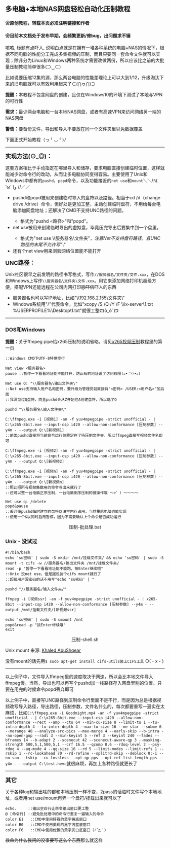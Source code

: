 ## 多电脑+本地NAS网盘轻松自动化压制教程
#### ❀原创教程，转载本页必须注明链接和作者
#### ❀目前本文档处于发布早期，会频繁更新/修bug，出问题求不锤

咳咳, 标题有点吓人, 说明白点就是在拥有一堆各种系统的电脑+NAS的情况下，根据不同电脑的性能分工完成多集视频的压制，而且只要同一套命令文件就可以实现；除非分为Linux和Windows两种系统才需要改做两份，所以应该比之前的大批量压制教程简单很多(⊃‿⊂)

比如说要压缩12集的源，那么两台电脑的性能差理论上可以大到1/12，升级淘汰下来的旧电脑就可以有效利用起来了⊂(⋂ヮ⋂)⊃

<b>提醒：</b>本教程不包含网盘的创建，且仅在Windows10的环境下测试了本地与VPN的可行性

<b>需求：</b>最少两台电脑和一台本地NAS网盘，或者有高速VPN来访问网络另一端的NAS网盘

<b>警告：</b>要备份文件，导出和导入不要放在同一个文件夹里以免数据覆盖

下面正式开始教程（っ╹◡╹)ﾉ

-----

<font size=4><b>实现方法(⊙_◎)：</b></font>

这套方案相比于手动指定在哪里导入和储存，要求电脑直接创建临时位置，这样就能减少对命令行的改动，从而让多电脑协同变得容易。主要使用了Unix和Windows中都有的`pushd`，`popd`命令，以及功能接近的`net use`和`mount`＼＼\\٩( 'ω' )و //／／
<ul>
    <li>pushd和popd被用来创建临时导入的盘符以及路径。相当于cd /d（change drive /drive）命令，但好处是更加工整，主动创建临时盘符，不用给每台电脑添加网盘地址；还解决了CMD不支持UNC路径的问题。</li><ul>
        <li>格式为"pushd <路径>"和"popd"。</li></ul>
    <li>net use被用来创建临时导出的虚拟盘，毕竟压完导出后要集中到一个盘里。</li><ul>
        <li>格式为"net use \\服务器名\文件夹"，<i>注意Net不支持盘符路径，且UNC路径的末尾不允许写"\"</i></li></ul>
    <li>还有个net view用来测验网络位置能不能打开</li>
</ul>

<font size=4><b>UNC路径：</b></font>

Unix社区很早之前发明的路径书写格式，写作`//服务器名/文件夹/文件.xxx`，在DOS和Windows上写作`\\服务器名\文件夹\文件.xxx`。用它来添加网络打印机超级方便，搭配VPN还能远程在公司内网打印~~恐吓信~~吓人的东西
<ul>
    <li>服务器名也可以写IP地址，比如"\\192.168.2.155\文件夹\"</li>
    <li>Windows系统用"/"代表命令，比如"xcopy /S /Q /Y /F \\ix-server\1.txt %USERPROFILE%\Desktop\1.txt"就很工整ᕦ(ò_óˇ)ᕤ</li>
</ul>

-----

### DOS和Windows

<b>提醒：</b>关于ffmpeg pipe给x265压制的说明省略，请见[x265视频压制][1]教程里的第一页
    
    ::Windows CMD下UTF-8特供空行
    
    Net view <服务器名>
    pause ::暂停一下看看地址能不能打开，防止有的地址设了访问权限(๑•ૅㅁ•๑)

    Net use Q: "\\服务器名\输出文件夹\"
    ::Net use支持输入用户名和密码，要升级为管理员就直接将"<密码> /USER:<用户名>"加后面
    ::我没见过Q盘符，而且pushd会从Z开始往A创建盘符，所以选了Q

    pushd "\\服务器名\输入文件夹\"

    C:\ffmpeg.exe -i [视频1] -an -f yuv4mpegpipe -strict unofficial - | C:\x265-8bit.exe --input-csp i420 --allow-non-conformance [压制参数] --y4m - --output Q:\[新视频1]
    ::前面pushd直接将当前命令运行位置定在了待压制文件夹，所以ffmpeg直接写视频文件名即可

    C:\ffmpeg.exe -i [视频2] -an -f yuv4mpegpipe -strict unofficial - | C:\x265-8bit.exe --input-csp i420 --allow-non-conformance [压制参数] --y4m - --output Q:\[新视频2]

    C:\ffmpeg.exe -i [视频n] -an -f yuv4mpegpipe -strict unofficial - | C:\x265-8bit.exe --input-csp i420 --allow-non-conformance [压制参数] --y4m - --output Q:\[新视频n]
    ::照此把所有视频集数用的命令写出来就行了
    ::还可以整一台电脑正序压制，一台电脑倒序压制的骚操作哦 ～>゜）～～～～

    Net use q: /delete
    popd&pause
    ::丢弃掉pushd临时建立的盘符以清空内存占用，当然重启电脑也能实现
    ::使用一个&以同时启用暂停，因为不需要确认上个命令是否成功运行


<p align="center">压制-批处理.bat</p>

### Unix - 没试过

    #!/bin/bash
    echo 'su密码' | sudo -S mkdir /mnt/挂载文件夹/ && echo 'su密码' | sudo -S mount -t cifs -w //服务器名/输出文件夹 /mnt/挂载文件夹/
    read -p "暂停一下看看地址能不能跑，按Enter继续哦"
    ::Unix 没net use，但是据说装个cifs mount就行了
    ::超级用户没密码的话不用写"echo 'su密码' | "

    pushd "//服务器名/输入文件夹/"

    ffmpeg -i [视频ssr] -an -f yuv4mpegpipe -strict unofficial - | x265-8bit --input-csp i420 --allow-non-conformance [压制参数] --y4m - --output /mnt/挂载文件夹/[新视频ssr]

    echo 'su密码' | sudo -S umount /mnt
    popd&read -p "按Enter继续哦"
    exit


<p align="center">压制-shell.sh</p>

Unix mount 来源: [Khaled AbuShqear][2]

没有mount的话先用`$ sudo apt-get install cifs-utils装上CIFS工具` ○(・x・)

-----

以上例子中，文件导入ffmpeg里的速度取决于网速，所以会比本地文件导入ffmpeg慢。当然，导出也可以再写个pushd加一栈路径存入网盘里别的位置。只要在用完的时候命令popd丢弃即可

以上例子中，直接写UNC路径到压制命令行里面不是不行，而是因为总是根据视频改写导入路径，导出路径，压制参数，文件名什么的，每次都要重写一遍实在太麻烦，比如`C:\ffmpeg.exe -i Goodnight.mp4 -an -f yuv4mpegpipe -strict unofficial - | C:\x265-8bit.exe --input-csp i420 --allow-non-conformance --rect --amp --ctu 64 --min-cu-size 8 --limit-tu 1 --tu-intra-depth 4 --tu-inter-depth 4 --max-tu-size 16 --me star --subme 6 --merange 48 --analyze-src-pics --max-merge 4 --early-skip --b-intra --no-open-gop --radl 3 --min-keyint 5 --ref 3 --keyint 240 --fades --bframes 14 --b-adapt 2 --scenecut 42 --scenecut-aware-qp 3 --masking-strength 500,5,1,500,5,1 --crf 16.5 --qcomp 0.6 --rdoq-level 2 --psy-rdoq 4 --aq-mode 4 --qg-size 16 --rd 5 --limit-modes --limit-refs 1 --rskip 1 --rc-lookahead 70 --rd-refine --splitrd-skip --deblock 0:-1 --no-sao --tskip --cu-lossless --opt-qp-pps --opt-ref-list-length-pps --y4m - --output C:\test.hevc`就很麻烦，再加上各种路径就更长了

-----

<font size=4><b>其它</b></font>

关于各种log和输出啥的都和本地压制一样不变，2pass的话临时文件写个本地地址，或者用net use/mount再弄一个盘符/挂载出来就可以了

    echo.     ::输出空白行让命令输出窗口更工整
    @ [命令行] ::避免批处理中的命令行重复一遍输入的命令
    color E1   ::CMD中使用好看的蓝字黄底窗口
    color B0   ::CMD中使用美观的黑字浅蓝底窗口
    color F6   ::CMD中使用优雅的黄字灰白底窗口（ﾉ´д｀）

  [1]: https://nazorip.site/archives/63/
  [2]: https://askubuntu.com/questions/46183/how-to-map-a-network-drive

~~救命为什么我闲的没事要写这么个东西~~那么就这样
